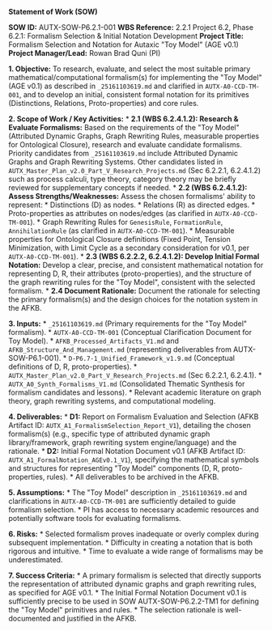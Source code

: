 **Statement of Work (SOW)**

**SOW ID:** AUTX-SOW-P6.2.1-001
**WBS Reference:** 2.2.1 Project 6.2, Phase 6.2.1: Formalism Selection & Initial Notation Development
**Project Title:** Formalism Selection and Notation for Autaxic "Toy Model" (AGE v0.1)
**Project Manager/Lead:** Rowan Brad Quni (PI)

**1. Objective:**
To research, evaluate, and select the most suitable primary mathematical/computational formalism(s) for implementing the "Toy Model" (AGE v0.1) as described in `_25161103619.md` and clarified in `AUTX-A0-CCD-TM-001`, and to develop an initial, consistent formal notation for its primitives (Distinctions, Relations, Proto-properties) and core rules.

**2. Scope of Work / Key Activities:**
    *   **2.1 (WBS 6.2.4.1.2): Research & Evaluate Formalisms:** Based on the requirements of the "Toy Model" (Attributed Dynamic Graphs, Graph Rewriting Rules, measurable properties for Ontological Closure), research and evaluate candidate formalisms. Priority candidates from `_25161103619.md` include Attributed Dynamic Graphs and Graph Rewriting Systems. Other candidates listed in `AUTX_Master_Plan_v2.0_Part_V_Research_Projects.md` (Sec 6.2.2.1, 6.2.4.1.2) such as process calculi, type theory, category theory may be briefly reviewed for supplementary concepts if needed.
    *   **2.2 (WBS 6.2.4.1.2): Assess Strengths/Weaknesses:** Assess the chosen formalisms' ability to represent:
        *   Distinctions (D) as nodes.
        *   Relations (R) as directed edges.
        *   Proto-properties as attributes on nodes/edges (as clarified in `AUTX-A0-CCD-TM-001`).
        *   Graph Rewriting Rules for `GenesisRule`, `FormationRule`, `AnnihilationRule` (as clarified in `AUTX-A0-CCD-TM-001`).
        *   Measurable properties for Ontological Closure definitions (Fixed Point, Tension Minimization, with Limit Cycle as a secondary consideration for v0.1, per `AUTX-A0-CCD-TM-001`).
    *   **2.3 (WBS 6.2.2.2, 6.2.4.1.2): Develop Initial Formal Notation:** Develop a clear, precise, and consistent mathematical notation for representing D, R, their attributes (proto-properties), and the structure of the graph rewriting rules for the "Toy Model", consistent with the selected formalism.
    *   **2.4 Document Rationale:** Document the rationale for selecting the primary formalism(s) and the design choices for the notation system in the AFKB.

**3. Inputs:**
    *   `_25161103619.md` (Primary requirements for the "Toy Model" formalism).
    *   `AUTX-A0-CCD-TM-001` (Conceptual Clarification Document for Toy Model).
    *   `AFKB_Processed_Artifacts_V1.md` and `AFKB_Structure_And_Management.md` (representing deliverables from AUTX-SOW-P6.1-001).
    *   `D-P6.7-1_Unified_Framework_v1.9.md` (Conceptual definitions of D, R, proto-properties).
    *   `AUTX_Master_Plan_v2.0_Part_V_Research_Projects.md` (Sec 6.2.2.1, 6.2.4.1).
    *   `AUTX_A0_Synth_Formalisms_V1.md` (Consolidated Thematic Synthesis for formalism candidates and lessons).
    *   Relevant academic literature on graph theory, graph rewriting systems, and computational modeling.

**4. Deliverables:**
    *   **D1:** Report on Formalism Evaluation and Selection (AFKB Artifact ID: `AUTX_A1_FormalismSelection_Report_V1`), detailing the chosen formalism(s) (e.g., specific type of attributed dynamic graph library/framework, graph rewriting system engine/language) and the rationale.
    *   **D2:** Initial Formal Notation Document v0.1 (AFKB Artifact ID: `AUTX_A1_FormalNotation_AGEv0.1_V1`), specifying the mathematical symbols and structures for representing "Toy Model" components (D, R, proto-properties, rules).
    *   All deliverables to be archived in the AFKB.

**5. Assumptions:**
    *   The "Toy Model" description in `_25161103619.md` and clarifications in `AUTX-A0-CCD-TM-001` are sufficiently detailed to guide formalism selection.
    *   PI has access to necessary academic resources and potentially software tools for evaluating formalisms.

**6. Risks:**
    *   Selected formalism proves inadequate or overly complex during subsequent implementation.
    *   Difficulty in creating a notation that is both rigorous and intuitive.
    *   Time to evaluate a wide range of formalisms may be underestimated.

**7. Success Criteria:**
    *   A primary formalism is selected that directly supports the representation of attributed dynamic graphs and graph rewriting rules, as specified for AGE v0.1.
    *   The Initial Formal Notation Document v0.1 is sufficiently precise to be used in SOW AUTX-SOW-P6.2.2-TM1 for defining the "Toy Model" primitives and rules.
    *   The selection rationale is well-documented and justified in the AFKB.
